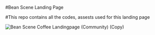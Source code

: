 #Bean Scene Landing Page 

#This repo contains all the codes, assests used for this landing page 

![Bean Scene Coffee Landingpage (Community) (Copy)](https://github.com/danny45-crypto/Bean-Scene-Landing-Page/assets/84016144/9a54891d-1fe1-4906-8077-d5c4e7f46f79)
